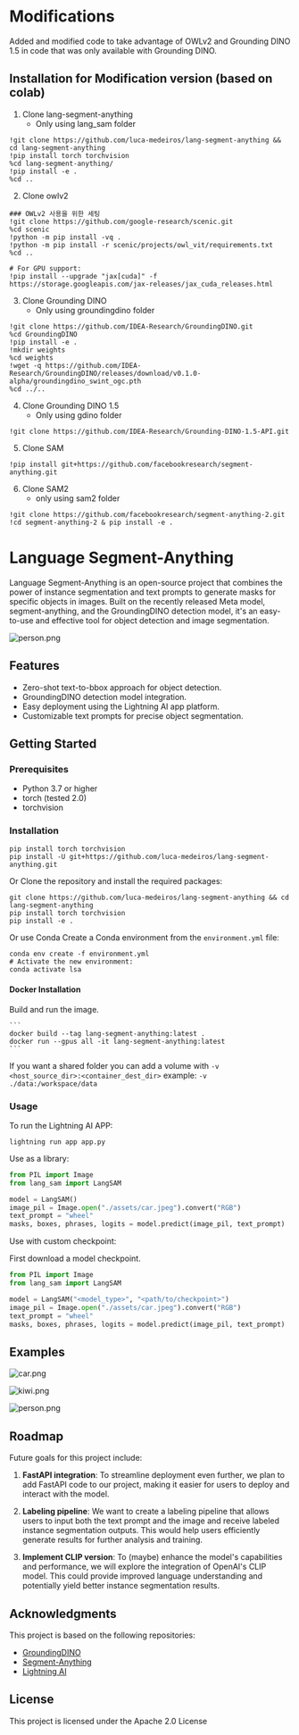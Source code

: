 # Modifications

Added and modified code to take advantage of OWLv2 and Grounding DINO 1.5 in code that was only available with Grounding DINO.

## Installation for Modification version (based on colab)
1. Clone lang-segment-anything
   - Only using lang_sam folder
```
!git clone https://github.com/luca-medeiros/lang-segment-anything && cd lang-segment-anything
!pip install torch torchvision
%cd lang-segment-anything/
!pip install -e .
%cd ..
```
2. Clone owlv2
```
### OWLv2 사용을 위한 세팅
!git clone https://github.com/google-research/scenic.git
%cd scenic
!python -m pip install -vq .
!python -m pip install -r scenic/projects/owl_vit/requirements.txt
%cd ..

# For GPU support:
!pip install --upgrade "jax[cuda]" -f https://storage.googleapis.com/jax-releases/jax_cuda_releases.html
```
3. Clone Grounding DINO
   - Only using groundingdino folder
```
!git clone https://github.com/IDEA-Research/GroundingDINO.git
%cd GroundingDINO
!pip install -e .
!mkdir weights
%cd weights
!wget -q https://github.com/IDEA-Research/GroundingDINO/releases/download/v0.1.0-alpha/groundingdino_swint_ogc.pth
%cd ../..
```
4. Clone Grounding DINO 1.5
   - Only using gdino folder
```
!git clone https://github.com/IDEA-Research/Grounding-DINO-1.5-API.git
```
5. Clone SAM
```
!pip install git+https://github.com/facebookresearch/segment-anything.git
```
6. Clone SAM2
   - only using sam2 folder
```
!git clone https://github.com/facebookresearch/segment-anything-2.git
!cd segment-anything-2 & pip install -e .
```

# Language Segment-Anything

Language Segment-Anything is an open-source project that combines the power of instance segmentation and text prompts to generate masks for specific objects in images. Built on the recently released Meta model, segment-anything, and the GroundingDINO detection model, it's an easy-to-use and effective tool for object detection and image segmentation.

![person.png](/assets/outputs/person.png)

## Features

- Zero-shot text-to-bbox approach for object detection.
- GroundingDINO detection model integration.
- Easy deployment using the Lightning AI app platform.
- Customizable text prompts for precise object segmentation.

## Getting Started

### Prerequisites

- Python 3.7 or higher
- torch (tested 2.0)
- torchvision

### Installation

```
pip install torch torchvision
pip install -U git+https://github.com/luca-medeiros/lang-segment-anything.git
```

Or
Clone the repository and install the required packages:

```
git clone https://github.com/luca-medeiros/lang-segment-anything && cd lang-segment-anything
pip install torch torchvision
pip install -e .
```
Or use Conda
Create a Conda environment from the `environment.yml` file:
```
conda env create -f environment.yml
# Activate the new environment:
conda activate lsa
```

#### Docker Installation

Build and run the image.

	```
	docker build --tag lang-segment-anything:latest .
	docker run --gpus all -it lang-segment-anything:latest
	```

If you want a shared folder you can add a volume with `-v <host_source_dir>:<container_dest_dir>` example: `-v ./data:/workspace/data`


### Usage

To run the Lightning AI APP:

`lightning run app app.py`

Use as a library:

```python
from PIL import Image
from lang_sam import LangSAM

model = LangSAM()
image_pil = Image.open("./assets/car.jpeg").convert("RGB")
text_prompt = "wheel"
masks, boxes, phrases, logits = model.predict(image_pil, text_prompt)
```

Use with custom checkpoint:

First download a model checkpoint. 

```python
from PIL import Image
from lang_sam import LangSAM

model = LangSAM("<model_type>", "<path/to/checkpoint>")
image_pil = Image.open("./assets/car.jpeg").convert("RGB")
text_prompt = "wheel"
masks, boxes, phrases, logits = model.predict(image_pil, text_prompt)
```

## Examples

![car.png](/assets/outputs/car.png)

![kiwi.png](/assets/outputs/kiwi.png)

![person.png](/assets/outputs/person.png)

## Roadmap

Future goals for this project include:

1. **FastAPI integration**: To streamline deployment even further, we plan to add FastAPI code to our project, making it easier for users to deploy and interact with the model.

1. **Labeling pipeline**: We want to create a labeling pipeline that allows users to input both the text prompt and the image and receive labeled instance segmentation outputs. This would help users efficiently generate results for further analysis and training.

1. **Implement CLIP version**: To (maybe) enhance the model's capabilities and performance, we will explore the integration of OpenAI's CLIP model. This could provide improved language understanding and potentially yield better instance segmentation results.

## Acknowledgments

This project is based on the following repositories:

- [GroundingDINO](https://github.com/IDEA-Research/GroundingDINO)
- [Segment-Anything](https://github.com/facebookresearch/segment-anything)
- [Lightning AI](https://github.com/Lightning-AI/lightning)

## License

This project is licensed under the Apache 2.0 License
